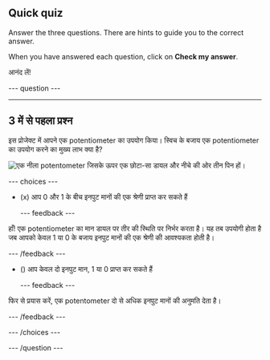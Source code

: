 ## Quick quiz

Answer the three questions. There are hints to guide you to the correct answer.

When you have answered each question, click on **Check my answer**.

आनंद लें!

--- question ---

---
3 में से पहला प्रश्न
---

इस प्रोजेक्ट में आपने एक potentiometer का उपयोग किया। स्विच के बजाय एक potentiometer का उपयोग करने का मुख्य लाभ क्या है?

![एक नीला potentometer जिसके ऊपर एक छोटा-सा डायल और नीचे की ओर तीन पिन हों।](images/potentiometer.png)

--- choices ---

- (x) आप 0 और 1 के बीच इनपुट मानों की एक श्रेणी प्राप्त कर सकते हैं

  --- feedback ---

हाँ! एक potentiometer का मान डायल पर तीर की स्थिति पर निर्भर करता है। यह तब उपयोगी होता है जब आपको केवल 1 या 0 के बजाय इनपुट मानों की एक श्रेणी की आवश्यकता होती है।

  --- /feedback ---

- () आप केवल दो इनपुट मान, 1 या 0 प्राप्त कर सकते हैं

  --- feedback ---

फिर से प्रयास करें, एक potentometer दो से अधिक इनपुट मानों की अनुमति देता है।

  --- /feedback ---


--- /choices ---

--- /question ---
